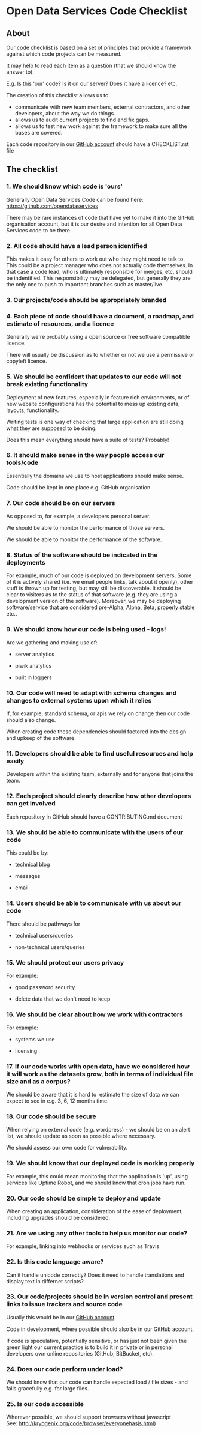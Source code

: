 Open Data Services Code Checklist
=================================

About
-----

Our code checklist is based on a set of principles that provide a
framework against which code projects can be measured.

It may help to read each item as a question (that we should know the
answer to).

E.g. Is this 'our' code? Is it on our server? Does it have a licence?
etc.

The creation of this checklist allows us to:

-  communicate with new team members, external contractors, and other
   developers, about the way we do things.
-  allows us to audit current projects to find and fix gaps.
-  allows us to test new work against the framework to make sure all the
   bases are covered.

Each code repository in our [GitHub account](https://github.com/opendataservices/) 
should have a CHECKLIST.rst file

The checklist
-------------

### 1. We should know which code is 'ours'

Generally Open Data Services Code can be found here: https://github.com/opendataservices

There may be rare instances of code that have yet to make it into the
GitHub organisation account, but it is our desire and intention for all
Open Data Services code to be there.

### 2. All code should have a lead person identified

This makes it easy for others to work out who they might need to talk to.
This could be a project manager who does not actually code themselves.
In that case a code lead, who is ultimately responsible for merges, etc,
should be indentified. This responsibility may be delegated, but generally 
they are the only one to push to important branches such as master/live.

### 3. Our projects/code should be appropriately branded

### 4. Each piece of code should have a document, a roadmap, and estimate of resources, and a licence

Generally we're probably using a open source or free software compatible
licence.

There will usually be discussion as to whether or not we use a
permissive or copyleft licence.

### 5. We should be confident that updates to our code will not break existing functionality

Deployment of new features, especially in feature rich environments, or
of new website configurations has the potential to mess up existing
data, layouts, functionality.

Writing tests is one way of checking that large application are still
doing what they are supposed to be doing.

Does this mean everything should have a suite of tests? Probably!

### 6. It should make sense in the way people access our tools/code

Essentially the domains we use to host applications should make sense.

Code should be kept in one place e.g. GitHub organisation

### 7. Our code should be on our servers

As opposed to, for example, a developers personal server.

We should be able to monitor the performance of those servers.

We should be able to monitor the performance of the software.

### 8. Status of the software should be indicated in the deployments

For example, much of our code is deployed on development servers. 
Some of it is actively shared (i.e. we email people links, talk about
it openly), other stuff is thrown up for testing, but may still be
discoverable. It should be clear to visitors as to the status of that
software (e.g. they are using a development version of the software). 
Moreover, we may be deploying software/service that are considered
pre-Alpha, Alpha, Beta, properly stable etc..

### 9. We should know how our code is being used - logs!

Are we gathering and making use of:

- server analytics

- piwik analytics

- built in loggers

### 10. Our code will need to adapt with schema changes and changes to external systems upon which it relies

If, for example, standard schema, or apis we rely on change then our code
should also change.

When creating code these dependencies should factored into the design
and upkeep of the software.

### 11. Developers should be able to find useful resources and help easily

Developers within the existing team, externally and for anyone that
joins the team.

### 12. Each project should clearly describe how other developers can get involved

Each repository in GitHub should have a CONTRIBUTING.md document

### 13. We should be able to communicate with the users of our code

This could be by:

- technical blog

- messages

- email

### 14. Users should be able to communicate with us about our code

There should be pathways for

- technical users/queries

- non-technical users/queries

### 15. We should protect our users privacy

For example:

- good password security

- delete data that we don't need to keep

### 16. We should be clear about how we work with contractors

For example:

- systems we use

- licensing

### 17. If our code works with open data, have we considered how it will work as the datasets grow, both in terms of individual file size and as a corpus?

We should be aware that it is hard to  estimate the size of data we can
expect to see in e.g. 3, 6, 12 months time.

### 18. Our code should be secure

When relying on external code (e.g. wordpress) - we should be on an
alert list, we should update as soon as possible where necessary.

We should assess our own code for vulnerability.

### 19. We should know that our deployed code is working properly

For example, this could mean monitoring that the application is 'up', using
services like Uptime Robot, and we should know that cron jobs have run.

### 20. Our code should be simple to deploy and update

When creating an application, consideration of the ease of deployment, 
including upgrades should be considered. 

### 21. Are we using any other tools to help us monitor our code?

For example, linking into webhooks or services such as Travis

### 22. Is this code language aware?

Can it handle unicode correctly?
Does it need to handle translations and display text in differnet scripts?

### 23. Our code/projects should be in version control and present links to issue trackers and source code

Usually this would be in our [GitHub account](https://github.com/opendataservices/).

Code in development, where possible should also be in our GitHub
account.

If code is speculative, potentially sensitive, or has just not been
given the green light our current practice is to build it in private or
in personal developers own online repositories (GitHub, BitBucket, etc).

### 24. Does our code perform under load?

We should know that our code can handle expected load / file sizes - 
and fails gracefully e.g. for large files.
 
### 25. Is our code accessible

Wherever possible, we should support browsers without javascript  
See: http://kryogenix.org/code/browser/everyonehasjs.html)
